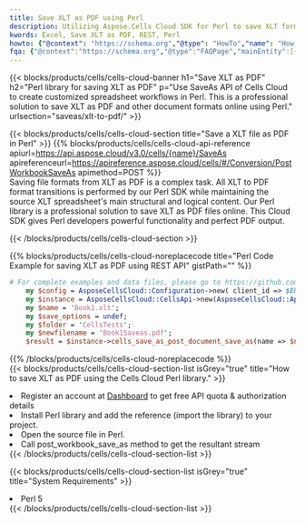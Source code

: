```yaml
---
title: Save XLT as PDF using Perl 
description: Utilizing Aspose.Cells Cloud SDK for Perl to save XLT format file as PDF format file. 
kwords: Excel, Save XLT as PDF, REST, Perl
howto: {"@context": "https://schema.org","@type": "HowTo","name": "How to save XLT as PDF using the Cells Cloud Perl library.","description": "How to save XLT as PDF using the Cells Cloud Perl library.","image": {"@type": "ImageObject"},"url": "/perl/saveas/xlt-to-pdf/","step": [{ "@type": "HowToStep","name": "How to save XLT as PDF using the Cells Cloud Perl library. step 1", "image": {"@type": "ImageObject",},"url": "/perl/saveas/xlt-to-pdf/","text": "Register an account at <a href='https://dashboard.aspose.cloud/'>Dashboard</a> to get free API quota & authorization details",},{ "@type": "HowToStep","name": "How to save XLT as PDF using the Cells Cloud Perl library. step 1", "image": {"@type": "ImageObject",},"url": "/perl/saveas/xlt-to-pdf/","text": "Install Perl library and add the reference (import the library) to your project.",},{ "@type": "HowToStep","name": "How to save XLT as PDF using the Cells Cloud Perl library. step 1", "image": {"@type": "ImageObject",},"url": "/perl/saveas/xlt-to-pdf/","text": "Open the source file in Perl.",},{ "@type": "HowToStep","name": "How to save XLT as PDF using the Cells Cloud Perl library. step 1", "image": {"@type": "ImageObject",},"url": "/perl/saveas/xlt-to-pdf/","text": "Call post_workbook_save_as method to get the resultant stream",}, ],"supply": {"@type": "HowToSupply","name": "document"},"tool": [{"@type": "HowToTool","name": "VIM, Visual Studio Code, Eclipse"},{"@type": "HowToTool","name": "Aspose Cells"}],"totalTime": "PT6M"}
fqa: {"@context":"https://schema.org","@type":"FAQPage","mainEntity":[{"@type":"Question","name":"Why save file as other formats file in C# using REST API?","acceptedAnswer":{"@type":"Answer","text":"Documents are encoded in many ways, and some files may be incompatible with the software you use. To open and read such files, just save them as appropriate file formats.<br/><ol><li>Install .NET SDK and add the reference (import the library) to your project.</li><li>Open the source file in C# using REST API.</li><li>Call the PostWorkbookSaveAsRequest() method, passing an output filename with required extension.</li><li>Get the result of save as a separate file.</li></ol>"}},{"@type":"Question","name":"What file formats can I save as with your C# library?","acceptedAnswer":{"@type":"Answer","text":"We support a variety of file formats for conversion using .NET library, including XLSX, Excel, xls , PDF, CSV, HTML, Markdown, XML, PNG, JPG, TIFF, Json, TXT and many more."}},{"@type":"Question","name":"What is the maximum allowed file size for conversion using this .NET library?","acceptedAnswer":{"@type":"Answer","text":"There are no file size limits for format conversions using .NET library."}}]}
---
```



{{< blocks/products/cells/cells-cloud-banner h1="Save XLT as PDF" h2="Perl library for saving XLT as PDF" p="Use SaveAs API of Cells Cloud to create customized spreadsheet workflows in Perl. This is a professional solution to save XLT as PDF and other document formats online using Perl." urlsection="saveas/xlt-to-pdf/" >}}

{{< blocks/products/cells/cells-cloud-section  title="Save a XLT file as PDF in Perl" >}}
{{% blocks/products/cells/cells-cloud-api-reference  apiurl=https://api.aspose.cloud/v3.0/cells/{name}/SaveAs  apireferenceurl=https://apireference.aspose.cloud/cells/#/Conversion/PostWorkbookSaveAs  apimethod=POST %}}
<br/>
Saving file formats from XLT as PDF is a complex task. All XLT to PDF format transitions is performed by our Perl SDK while maintaining the source XLT spreadsheet's main structural and logical content. Our Perl library is a professional solution to save XLT as PDF files online. This Cloud SDK gives Perl developers powerful functionality and perfect PDF output.

{{< /blocks/products/cells/cells-cloud-section >}}

{{% blocks/products/cells/cells-cloud-noreplacecode title="Perl Code Example for saving XLT as PDF using REST API" gistPath="" %}}
  
```perl
# For complete examples and data files, please go to https://github.com/aspose-cells-cloud/aspose-cells-cloud-perl/
    my $config = AsposeCellsCloud::Configuration->new( client_id => $ENV{'ProductClientId'}, client_secret => $ENV{'ProductClientSecret'});
    my $instance = AsposeCellsCloud::CellsApi->new(AsposeCellsCloud::ApiClient->new( $config));
    my $name = 'Book1.xlt';
    my $save_options = undef;
    my $folder = 'CellsTests';
    my $newfilename = 'Book1Saveas.pdf';
    $result = $instance->cells_save_as_post_document_save_as(name => $name,save_options => $save_options, newfilename => $newfilename, folder => $folder);
```
  
{{% /blocks/products/cells/cells-cloud-noreplacecode  %}}
<br/>
{{< blocks/products/cells/cells-cloud-section-list isGrey="true"  title="How to save XLT as PDF using the Cells Cloud Perl library." >}}
<li>Register an account at <a href="https://dashboard.aspose.cloud/">Dashboard</a> to get free API quota & authorization details</li>
<li>Install Perl library and add the reference (import the library) to your project.</li>
<li>Open the source file in Perl.</li>
<li>Call post_workbook_save_as method to get the resultant stream</li>
{{< /blocks/products/cells/cells-cloud-section-list >}}

{{< blocks/products/cells/cells-cloud-section-list isGrey="true"  title="System Requirements" >}}
<li>Perl 5</li>
{{< /blocks/products/cells/cells-cloud-section-list >}}
